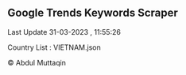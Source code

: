 

## Google Trends Keywords Scraper 
 
Last Update 31-03-2023 , 11:55:26

Country List :
VIETNAM.json



© Abdul Muttaqin 
